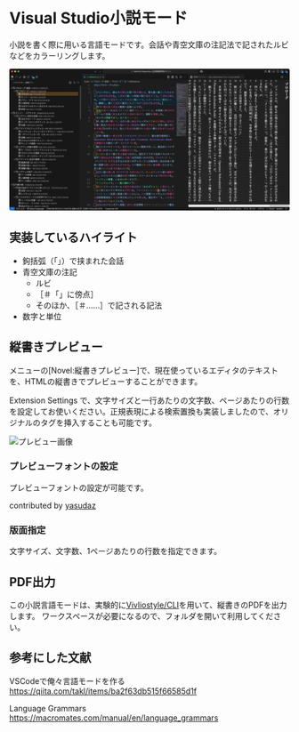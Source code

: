 # Visual Studio小説モード

<!-- @import "[TOC]" {cmd="toc" depthFrom=2 depthTo=6 orderedList=false} -->

小説を書く際に用いる言語モードです。会話や青空文庫の注記法で記されたルビなどをカラーリングします。

![カラーリング](https://github.com/ttrace/vscode-language-japanese-novel/raw/master/resource/highlight-and-vertical.png)

## 実装しているハイライト
- 鉤括弧（「」）で挟まれた会話
- 青空文庫の注記
    - ルビ
    - ［＃「」に傍点］
    - そのほか、［＃……］で記される記法
- 数字と単位

## 縦書きプレビュー

メニューの\[Novel:縦書きプレビュー\]で、現在使っているエディタのテキストを、HTMLの縦書きでプレビューすることができます。

Extension Settings で、文字サイズと一行あたりの文字数、ページあたりの行数を設定してお使いください。正規表現による検索置換も実装しましたので、オリジナルのタグを挿入することも可能です。

![プレビュー画像](https://github.com/ttrace/vscode-language-japanese-novel/raw/master/resource/preview-settings.png)

### プレビューフォントの設定
プレビューフォントの設定が可能です。

contributed by [yasudaz](https://github.com/yasudaz)

### 版面指定

文字サイズ、文字数、1ページあたりの行数を指定できます。

## PDF出力

この小説言語モードは、実験的に[Vivliostyle/CLI](https://vivliostyle.org/ja/)を用いて、縦書きのPDFを出力します。
ワークスペースが必要になるので、フォルダを開いて利用してください。

## 参考にした文献
VSCodeで俺々言語モードを作る
https://qiita.com/takl/items/ba2f63db515f66585d1f

Language Grammars
https://macromates.com/manual/en/language_grammars

